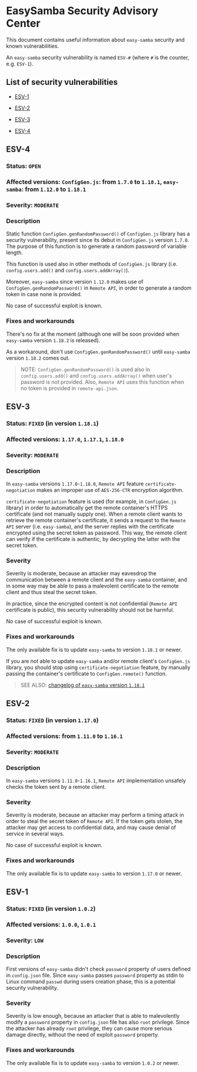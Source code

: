 # EasySamba Security Advisory Center
This document contains useful information about `easy-samba` security and known vulnerabilities.

An `easy-samba` security vulnerability is named `ESV-#` (where `#` is the counter, e.g. `ESV-1`).

## List of security vulnerabilities

- [ESV-1](https://github.com/adevur/docker-easy-samba/blob/master/SECURITY.md#ESV-1)

- [ESV-2](https://github.com/adevur/docker-easy-samba/blob/master/SECURITY.md#ESV-2)

- [ESV-3](https://github.com/adevur/docker-easy-samba/blob/master/SECURITY.md#ESV-3)

- [ESV-4](https://github.com/adevur/docker-easy-samba/blob/master/SECURITY.md#ESV-4)

## ESV-4

### Status: `OPEN`
### Affected versions: `ConfigGen.js`: from `1.7.0` to `1.18.1`, `easy-samba`: from `1.12.0` to `1.18.1`
### Severity: `MODERATE`

### Description
Static function `ConfigGen.genRandomPassword()` of `ConfigGen.js` library has a security vulnerability, present since its debut in `ConfigGen.js` version `1.7.0`. The purpose of this function is to generate a random password of variable length.

This function is used also in other methods of `ConfigGen.js` library (i.e. `config.users.add()` and `config.users.addArray()`).

Moreover, `easy-samba` since version `1.12.0` makes use of `ConfigGen.genRandomPassword()` in `Remote API`, in order to generate a random token in case none is provided.

No case of successful exploit is known.

### Fixes and workarounds
There's no fix at the moment (although one will be soon provided when `easy-samba` version `1.18.2` is released).

As a workaround, don't use `ConfigGen.genRandomPassword()` until `easy-samba` version `1.18.2` comes out.

> NOTE: `ConfigGen.genRandomPassword()` is used also in `config.users.add()` and `config.users.addArray()` when user's password is not provided. Also, `Remote API` uses this function when no token is provided in `remote-api.json`.

## ESV-3

### Status: `FIXED` (in version `1.18.1`)
### Affected versions: `1.17.0`, `1.17.1`, `1.18.0`
### Severity: `MODERATE`

### Description
In `easy-samba` versions `1.17.0`-`1.18.0`, `Remote API` feature `certificate-negotiation` makes an improper use of `AES-256-CTR` encryption algorithm.

`certificate-negotiation` feature is used (for example, in `ConfigGen.js` library) in order to automatically get the remote container's HTTPS certificate (and not manually supply one). When a remote client wants to retrieve the remote container's certificate, it sends a request to the `Remote API` server (i.e. `easy-samba`), and the server replies with the certificate encrypted using the secret token as password. This way, the remote client can verify if the certificate is authentic, by decrypting the latter with the secret token.

### Severity
Severity is moderate, because an attacker may eavesdrop the communication between a remote client and the `easy-samba` container, and in some way may be able to pass a malevolent certificate to the remote client and thus steal the secret token.

In practice, since the encrypted content is not confidential (`Remote API` certificate is public), this security vulnerability should not be harmful.

No case of successful exploit is known.

### Fixes and workarounds
The only available fix is to update `easy-samba` to version `1.18.1` or newer.

If you are not able to update `easy-samba` and/or remote client's `ConfigGen.js` library, you should stop using `certificate-negotiation` feature, by manually passing the container's certificate to `ConfigGen.remote()` function.

> SEE ALSO: [changelog of `easy-samba` version `1.18.1`](https://github.com/adevur/docker-easy-samba/blob/master/docs/CHANGELOG.md#stable-security-1181-2019-08-26-utc)

## ESV-2

### Status: `FIXED` (in version `1.17.0`)
### Affected versions: from `1.11.0` to `1.16.1`
### Severity: `MODERATE`

### Description
In `easy-samba` versions `1.11.0`-`1.16.1`, `Remote API` implementation unsafely checks the token sent by a remote client.

### Severity
Severity is moderate, because an attacker may perform a timing attack in order to steal the secret token of `Remote API`. If the token gets stolen, the attacker may get access to confidential data, and may cause denial of service in several ways.

No case of successful exploit is known.

### Fixes and workarounds
The only available fix is to update `easy-samba` to version `1.17.0` or newer.

## ESV-1

### Status: `FIXED` (in version `1.0.2`)
### Affected versions: `1.0.0`, `1.0.1`
### Severity: `LOW`

### Description
First versions of `easy-samba` didn't check `password` property of users defined in `config.json` file. Since `easy-samba` passes `password` property as stdin to Linux command `passwd` during users creation phase, this is a potential security vulnerability.

### Severity
Severity is low enough, because an attacker that is able to malevolently modify a `password` property in `config.json` file has also `root` privilege. Since the attacker has already `root` privilege, they can cause more serious damage directly, without the need of exploit `password` property.

### Fixes and workarounds
The only available fix is to update `easy-samba` to version `1.0.2` or newer.

